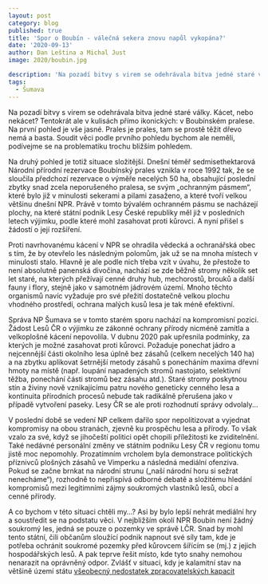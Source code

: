 ```yaml
---
layout: post
category: blog
published: true
title: 'Spor o Boubín - válečná sekera znovu napůl vykopána?'
date: '2020-09-13'
author: Dan Leština a Michal Just
image: 2020/boubin.jpg

description: 'Na pozadí bitvy s virem se odehrávala bitva jedné staré války. Kácet, nebo nekácet? Tentokrát ale v kulisách přímo ikonických: v Boubínském pralese. Na první pohled je vše jasné. Prales je prales, tam se prostě těžit dřevo nemá a basta. Soudit věci podle prvního pohledu bychom ale neměli, podívejme se na problematiku trochu bližším pohledem.'
tags:
  - Šumava
---
```


Na pozadí bitvy s virem se odehrávala bitva jedné staré války. Kácet, nebo nekácet? Tentokrát ale v kulisách přímo ikonických: v Boubínském pralese. Na první pohled je vše jasné. Prales je prales, tam se prostě těžit dřevo nemá a basta. Soudit věci podle prvního pohledu bychom ale neměli, podívejme se na problematiku trochu bližším pohledem.

Na druhý pohled je totiž situace složitější. Dnešní téměř sedmisethektarová Národní přírodní rezervace Boubínský prales vznikla v roce 1992 tak, že se sloučila předchozí rezervace o výměře necelých 50 ha, obsahující poslední zbytky snad zcela neporušeného pralesa, se svým „ochranným pásmem“, které bylo již v minulosti sekerami a pilami zasaženo, a které tvoří velkou většinu dnešní NPR. Právě v tomto bývalém ochranném pásmu se nacházejí plochy, na které státní podnik Lesy České republiky měl již v posledních letech výjimku, podle které mohl zasahovat proti kůrovci. A nyní přišel s žádostí o její rozšíření.

Proti navrhovanému kácení v NPR se ohradila vědecká a ochranářská obec s tím, že by otevřelo les následným polomům, jak už se na mnoha místech v minulosti stalo. Hlavně je ale podle nich třeba vzít v úvahu, že přestože to není absolutně panenská divočina, nachází se zde běžně stromy několik set let staré, na kterých přežívají cenné druhy hub, mechorostů, brouků a další fauny i flory, stejně jako v samotném jádrovém území. Mnoho těchto organismů navíc vyžaduje pro své přežití dostatečně velkou plochu vhodného prostředí, ochrana malých kusů lesa je tak méně efektivní.

Správa NP Šumava se v tomto starém sporu nachází na kompromisní pozici. Žádost Lesů ČR o výjimku ze zákonné ochrany přírody nicméně zamítla a velkoplošné kácení nepovolila. V dubnu 2020 pak upřesnila podmínky, za kterých je možné zasahovat proti kůrovci. Požaduje ponechat jádro a nejcennější části okolního lesa úplně bez zásahů (celkem necelých 140 ha) a na zbytku aplikovat šetrnější metody zásahů s ponecháním maxima dřevní hmoty na místě (např. loupání napadených stromů nastojato, selektivní těžba, ponechání části stromů bez zásahu atd.). Staré stromy poskytnou stín a živiny nově vznikajícímu patru nového geneticky cenného lesa a kontinuita přírodních procesů nebude tak radikálně přerušena jako v případě vytvoření paseky. Lesy ČR se ale proti rozhodnutí správy odvolaly...

V poslední době se vedení NP celkem dařilo spor nepolitizovat a vyjednat kompromisy na obou stranách, zjevně ku prospěchu lesa a přírody. To však vzalo za své, když se jihočeští politici opět chopili příležitosti ke zviditelnění. Také nedávné personální změny ve státním podniku Lesy ČR v regionu tomu jistě moc nepomohly. Prozatímním vrcholem byla demonstrace politických příznivců plošných zásahů ve Vimperku a následná mediální ofenziva. Pokud se začne brnkat na národní strunu („naší národní horu si sežrat nenecháme“), rozhodně to nepřispívá odborné debatě a složitému hledání kompromisů mezi legitimními zájmy soukromých vlastníků lesů, obcí a cenné přírody.

A co bychom v této situaci chtěli my…? Asi by bylo lepší nehrát mediální hry a soustředit se na podstatu věci. V nejbližším okolí NPR Boubín není žádný soukromý les, jedná se pouze o pozemky ve správě LČR. Snad by mohl tento státní, čili občanům sloužící podnik napnout své síly tam, kde je potřeba ochránit soukromé pozemky před kůrovcem šířícím se (mj.) z jejich hospodářských lesů. A pak teprve řešit místo, kde tyto snahy nemohou nenarazit na oprávněný odpor. Zvlášť v situaci, kdy je kalamitní stav na většině území státu [všeobecný nedostatek zpracovatelských kapacit](http://eagri.cz/public/web/file/648635/_17110_2020_MZE_16212.pdf)

